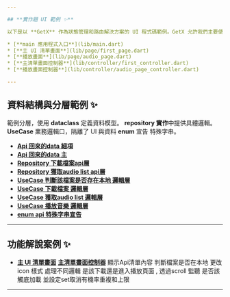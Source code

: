 ```yaml
---

## **實作題 UI 範例 ✨**

以下是以 **GetX** 作為狀態管理和路由解決方案的 UI 程式碼範例。GetX 允許我們主要使用 `StatelessWidget` 來構建頁面，避免了傳統 `StatefulWidget` 的狀態疊代複雜性。

* [**main 應用程式入口**](lib/main.dart)
* [**主 UI 清單畫面**](lib/page/first_page.dart)
* [**播放畫面**](lib/page/audio_page.dart)
* [**主清單畫面控制器**](lib/controller/first_controller.dart)
* [**播放畫面控制器**](lib/controller/audio_page_controller.dart)

---
```


## **資料結構與分層範例 ✨**

範例分層，使用 **dataclass** 定義資料模型。 **repository 實作**中提供具體邏輯。**UseCase** 業務邏輯口，隔離了 UI 與資料 **enum** 宣告 特殊字串。

* [**Api 回來的data 細項**](lib/data/audio_data.dart)
* [**Api 回來的data 主**](lib/data/audio_list_data.dart)
* [**Repository 下載檔案api層**](lib/repository/download_file.dart)
* [**Repository 獲取audio list api層**](lib/repository/get_audio.dart)
* [**UseCase 判斷該檔案是否存在本地 邏輯層**](lib/use_case/check_audio_exist_use_case.dart)
* [**UseCase 下載檔案 邏輯層**](lib/use_case/download_audio_use_case.dart)
* [**UseCase 獲取audio list 邏輯層**](lib/use_case/get_audio_use_case.dart)
* [**UseCase 播放音樂 邏輯層**](lib/use_case/play_audio_use_case.dart)
* [**enum api 特殊字串宣告**](lib/enum/language.dart)
  
---

## **功能解說案例 ✨**
* [**主 UI 清單畫面**](lib/page/first_page.dart)  [**主清單畫面控制器**](lib/controller/first_controller.dart) 顯示Api清單內容 判斷檔案是否在本地 更改 icon 樣式 處理不同邏輯 是該下載還是進入播放頁面 , 透過scroll 監聽 是否該觸底加載 並設定set取消有機率重複和上限
---
